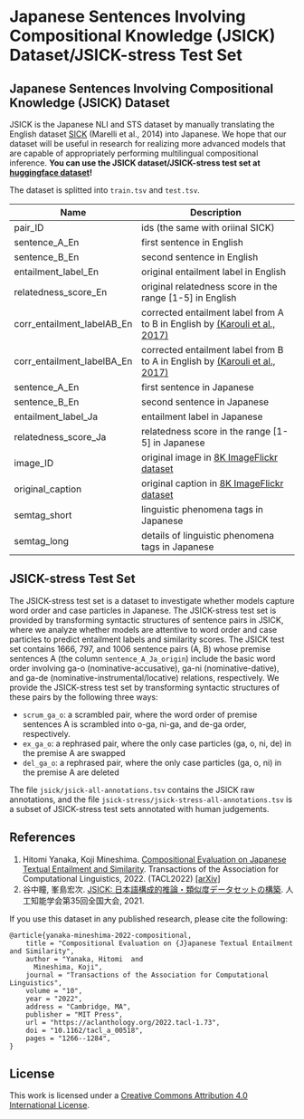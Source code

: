 # Japanese Sentences Involving Compositional Knowledge (JSICK) Dataset/JSICK-stress Test Set

## Japanese Sentences Involving Compositional Knowledge (JSICK) Dataset
JSICK is the Japanese NLI and STS dataset by manually translating the English dataset [SICK](https://marcobaroni.org/composes/sick.html) (Marelli et al., 2014) into Japanese.
We hope that our dataset will be useful in research for realizing more advanced models that are capable of appropriately performing multilingual compositional inference.
**You can use the JSICK dataset/JSICK-stress test set at [huggingface dataset](https://huggingface.co/datasets/hpprc/jsick)!** 

The dataset is splitted into `train.tsv` and `test.tsv`.

|Name|Description|
|----|-----|
|pair_ID|ids (the same with oriinal SICK)|
|sentence_A_En|first sentence in English|
|sentence_B_En|second sentence in English|
|entailment_label_En|original entailment label in English|
|relatedness_score_En|original relatedness score in the range [1-5] in English|
|corr_entailment_labelAB_En|corrected entailment label from A to B in English by [(Karouli et al., 2017)](http://vcvpaiva.github.io/includes/pubs/2017-iwcs.pdf)|
|corr_entailment_labelBA_En|corrected entailment label from B to A in English by [(Karouli et al., 2017)](http://vcvpaiva.github.io/includes/pubs/2017-iwcs.pdf)|
|sentence_A_En|first sentence in Japanese|
|sentence_B_En|second sentence in Japanese|
|entailment_label_Ja|entailment label in Japanese|
|relatedness_score_Ja|relatedness score in the range [1-5] in Japanese|
|image_ID|original image in [8K ImageFlickr dataset](https://www.kaggle.com/datasets/adityajn105/flickr8k)|
|original_caption|original caption in [8K ImageFlickr dataset](https://www.kaggle.com/datasets/adityajn105/flickr8k)|
|semtag_short|linguistic phenomena tags in Japanese|
|semtag_long|details of linguistic phenomena tags in Japanese|

## JSICK-stress Test Set
The JSICK-stress test set is a dataset to investigate whether models capture word order and case particles in Japanese. 
The JSICK-stress test set is provided by transforming syntactic structures of sentence pairs in JSICK, where we analyze whether models are attentive to word order and case particles to predict entailment labels and similarity scores.
The JSICK test set contains 1666, 797, and 1006 sentence pairs (A, B) whose premise sentences A (the column `sentence_A_Ja_origin`) include the basic word order involving ga-o
(nominative-accusative), ga-ni (nominative-dative), and ga-de (nominative-instrumental/locative) relations, respectively.
We provide the JSICK-stress test set by transforming syntactic structures of these pairs by the following three ways: 
- `scrum_ga_o`: a scrambled pair, where the word order of premise sentences A is scrambled into o-ga, ni-ga, and de-ga order, respectively.
- `ex_ga_o`:  a rephrased pair, where the only case particles (ga, o, ni, de) in the premise A are swapped
- `del_ga_o`: a rephrased pair, where the only case particles (ga, o, ni) in the premise A are deleted

The file `jsick/jsick-all-annotations.tsv` contains the JSICK raw annotations, and the file `jsick-stress/jsick-stress-all-annotations.tsv` is a subset of JSICK-stress test sets annotated with human judgements.

## References
1. Hitomi Yanaka, Koji Mineshima. [Compositional Evaluation on Japanese Textual Entailment and Similarity](https://direct.mit.edu/tacl/article/doi/10.1162/tacl_a_00518/113850/Compositional-Evaluation-on-Japanese-Textual).
    Transactions of the Association for Computational Linguistics, 2022. (TACL2022)
    [[arXiv]](https://arxiv.org/pdf/2208.04826.pdf)
2. 谷中瞳, 峯島宏次. [JSICK: 日本語構成的推論・類似度データセットの構築](https://www.jstage.jst.go.jp/article/pjsai/JSAI2021/0/JSAI2021_4J3GS6f02/_pdf/-char/ja). 人工知能学会第35回全国大会, 2021.

If you use this dataset in any published research, please cite the following:
```
@article{yanaka-mineshima-2022-compositional,
    title = "Compositional Evaluation on {J}apanese Textual Entailment and Similarity",
    author = "Yanaka, Hitomi  and
      Mineshima, Koji",
    journal = "Transactions of the Association for Computational Linguistics",
    volume = "10",
    year = "2022",
    address = "Cambridge, MA",
    publisher = "MIT Press",
    url = "https://aclanthology.org/2022.tacl-1.73",
    doi = "10.1162/tacl_a_00518",
    pages = "1266--1284",
}
```

## License
This work is licensed under a [Creative Commons Attribution 4.0 International License](LICENSE.txt).
